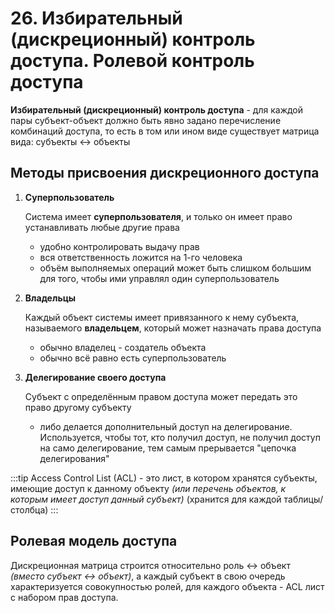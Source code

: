 # 26. Избирательный (дискреционный) контроль доступа. Ролевой контроль доступа

**Избирательный (дискреционный) контроль доступа** - для каждой пары субъект-объект должно быть явно задано перечисление комбинаций доступа, то есть в том или ином виде существует матрица вида: субъекты <-> объекты

## Методы присвоения дискреционного доступа

1. **Суперпользователь**

    Система имеет **суперпользователя**, и только он имеет право устанавливать любые другие права

    - удобно контролировать выдачу прав
    - вся ответственность ложится на 1-го человека
    - объём выполняемых операций может быть слишком большим для того, чтобы ими управлял один суперпользователь

2. **Владельцы**

    Каждый объект системы имеет привязанного к нему субъекта, называемого **владельцем**, который может назначать права доступа

    - обычно владелец - создатель объекта
    - обычно всё равно есть суперпользователь

3. **Делегирование своего доступа**

    Субъект с определённым правом доступа может передать это право другому субъекту

    - либо делается дополнительный доступ на делегирование. Используется, чтобы тот, кто получил доступ, не получил доступ на само делегирование, тем самым прерывается "цепочка делегирования"

:::tip
Access Control List (ACL) - это лист, в котором хранятся субъекты, имеющие доступ к данному объекту _(или перечень объектов, к которым имеет доступ данный субъект)_ (хранится для каждой таблицы/столбца)
:::

## Ролевая модель доступа

Дискреционная матрица строится относительно роль <-> объект _(вместо субъект <-> объект)_, а каждый субъект в свою очередь характеризуется совокупностью ролей, для каждого объекта - ACL лист с набором прав доступа.

